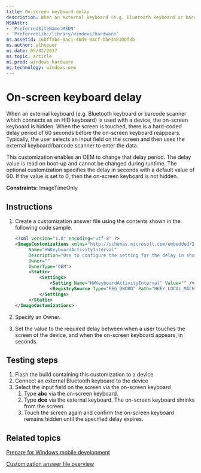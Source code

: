 ```yaml
---
title: On-screen keyboard delay
description: When an external keyboard (e.g. Bluetooth keyboard or barcode scanner which connects as HID keyboard) is used with a device, the on-screen keyboard is hidden. When the screen is touched, there is a hard-coded delay of 60 seconds before the on-screen keyboard reappears. This setting enables you to change that delay.
MSHAttr:
- 'PreferredSiteName:MSDN'
- 'PreferredLib:/library/windows/hardware'
ms.assetid: 16bffab4-8ac1-4bd9-93cf-bbe34810bf3b
ms.author: alhopper
ms.date: 05/02/2017
ms.topic: article
ms.prod: windows-hardware
ms.technology: windows-oem
---
```

# On-screen keyboard delay

When an external keyboard (e.g. Bluetooth keyboard or barcode scanner which connects as an HID keyboard) is used with a device, the on-screen keyboard is hidden. When the screen is touched, there is a hard-coded delay period of 60 seconds before the on-screen keyboard reappears. Typically, the user selects an input field on the screen and then uses the external keyboard/barcode scanner to enter the data.

This customization enables an OEM to change that delay period. The delay value is read on boot-up and cannot be changed during runtime. The optional customization specifies the delay in seconds with a default value of 60. If the value is set to 0, then the on-screen keyboard is not hidden.

**Constraints:** ImageTimeOnly

## Instructions

1. Create a customization answer file using the contents shown in the following code sample.

   ```XML
   <?xml version="1.0" encoding="utf-8" ?>
   <ImageCustomizations xmlns="http://schemas.microsoft.com/embedded/2004/10/ImageUpdate"
        Name="HWKeyboardActivityInterval"
        Description="Use to configure the setting for the delay in showing the on-screen keyboard when an external keyboard is connected"
        Owner=""
        OwnerType="OEM">
        <Static>
            <Settings>
                <Setting Name="HWKeyboardActivityInterval" Value="" />
                <RegistrySource Type="REG_DWORD" Path="HKEY_LOCAL_MACHINE\Software\Microsoft\Input\HWKeyboardActivityInterval" />
            </Settings>
        </Static>
   </ImageCustomizations>
   ```

1. Specify an Owner.
1. Set the value to the required delay between when a user touches the screen of the device, and when the on-screen keyboard appears, in seconds.

## Testing steps

1. Flash the build containing this customization to a device
1. Connect an external Bluetooth keyboard to the device
1. Select the input field on the screen via the on-screen keyboard
   1. Type **abc** via the on-screen keyboard.
   1. Type **dce** via the external keyboard. The on-screen keyboard shrinks from the screen.
   1. Touch the screen again and confirm the on-screen keyboard remains hidden until the specified delay expires.

## Related topics

[Prepare for Windows mobile development](https://docs.microsoft.com/en-us/windows-hardware/manufacture/mobile/preparing-for-windows-mobile-development)

[Customization answer file overview](https://docs.microsoft.com/en-us/windows-hardware/customize/mobile/mcsf/customization-answer-file)